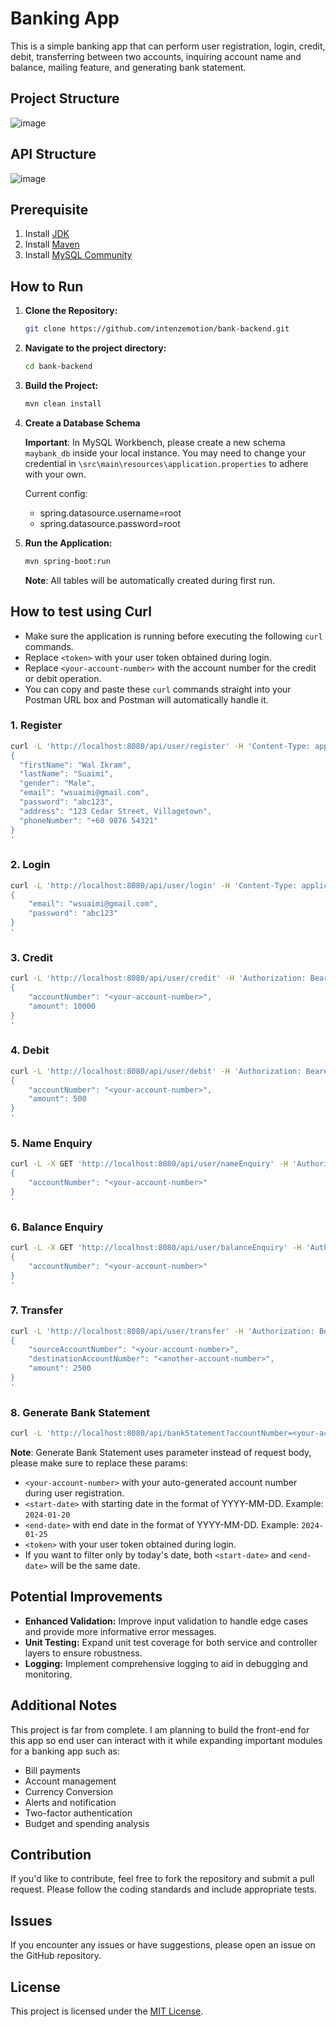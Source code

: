 # Banking App

This is a simple banking app that can perform user registration, login, credit, debit, transferring between two accounts, inquiring account name and balance, mailing feature, and generating bank statement.

## Project Structure

![image](https://github.com/intenzemotion/bank-backend/assets/6555771/e1a44d48-5f51-49f9-802f-ebf43f4e44f6)

## API Structure

![image](https://github.com/intenzemotion/bank-backend/assets/6555771/806dd4fe-79b6-4c8c-91f7-001b902b0a27)

## Prerequisite

1. Install [JDK](https://www.oracle.com/java/technologies/downloads/)
2. Install [Maven](https://maven.apache.org/download.cgi)
3. Install [MySQL Community](https://dev.mysql.com/downloads/installer/)

## How to Run

1. **Clone the Repository:**
   
    ```bash
    git clone https://github.com/intenzemotion/bank-backend.git
    ```
    
2. **Navigate to the project directory:**
   
    ```bash
    cd bank-backend
    ```
    
3. **Build the Project:**
   
    ```bash
    mvn clean install
    ```
    
4. **Create a Database Schema**
   
   **Important**: In MySQL Workbench, please create a new schema `maybank_db` inside your local instance. You may need to change your credential in `\src\main\resources\application.properties` to adhere with your own.
   
   Current config:
   - spring.datasource.username=root
   - spring.datasource.password=root

6. **Run the Application:**
   
    ```bash
    mvn spring-boot:run
    ```
    
    **Note**: All tables will be automatically created during first run.

## How to test using Curl

- Make sure the application is running before executing the following `curl` commands.
- Replace `<token>` with your user token obtained during login.
- Replace `<your-account-number>` with the account number for the credit or debit operation.
- You can copy and paste these `curl` commands straight into your Postman URL box and Postman will automatically handle it.

### 1. Register

```bash
curl -L 'http://localhost:8080/api/user/register' -H 'Content-Type: application/json' --data-raw '
{
  "firstName": "Wal Ikram",
  "lastName": "Suaimi",
  "gender": "Male",
  "email": "wsuaimi@gmail.com",
  "password": "abc123",
  "address": "123 Cedar Street, Villagetown",
  "phoneNumber": "+60 9876 54321"
}
'
```

### 2. Login

```bash
curl -L 'http://localhost:8080/api/user/login' -H 'Content-Type: application/json' --data-raw '
{
    "email": "wsuaimi@gmail.com",
    "password": "abc123"
}
'
```

### 3. Credit
```bash
curl -L 'http://localhost:8080/api/user/credit' -H 'Authorization: Bearer <token>' -H 'Content-Type: application/json' -d '
{
    "accountNumber": "<your-account-number>",
    "amount": 10000
}
'
```

### 4. Debit
```bash
curl -L 'http://localhost:8080/api/user/debit' -H 'Authorization: Bearer <token>' -H 'Content-Type: application/json' -d '
{
    "accountNumber": "<your-account-number>",
    "amount": 500
}
'
```

### 5. Name Enquiry
```bash
curl -L -X GET 'http://localhost:8080/api/user/nameEnquiry' -H 'Authorization: Bearer <token>' -H 'Content-Type: application/json' -d '
{
    "accountNumber": "<your-account-number>"
}
'
```

### 6. Balance Enquiry
```bash
curl -L -X GET 'http://localhost:8080/api/user/balanceEnquiry' -H 'Authorization: Bearer <token>' -H 'Content-Type: application/json' -d '
{
    "accountNumber": "<your-account-number>"
}
'
```

### 7. Transfer
```bash
curl -L 'http://localhost:8080/api/user/transfer' -H 'Authorization: Bearer <token>' -H 'Content-Type: application/json' -d '
{
    "sourceAccountNumber": "<your-account-number>",
    "destinationAccountNumber": "<another-account-number>",
    "amount": 2500
}
'
```

### 8. Generate Bank Statement
```bash
curl -L 'http://localhost:8080/api/bankStatement?accountNumber=<your-account-number>&startDate=<start-date>&endDate=<end-date>' -H 'Authorization: Bearer <token>'
```

**Note**: Generate Bank Statement uses parameter instead of request body, please make sure to replace these params:
- `<your-account-number>` with your auto-generated account number during user registration.
- `<start-date>` with starting date in the format of YYYY-MM-DD. Example: `2024-01-20`
- `<end-date>` with end date in the format of YYYY-MM-DD. Example: `2024-01-25`
- `<token>` with your user token obtained during login.
- If you want to filter only by today's date, both `<start-date>` and `<end-date>` will be the same date.

## Potential Improvements

- **Enhanced Validation:** Improve input validation to handle edge cases and provide more informative error messages.
- **Unit Testing:** Expand unit test coverage for both service and controller layers to ensure robustness.
- **Logging:** Implement comprehensive logging to aid in debugging and monitoring.

## Additional Notes

This project is far from complete. I am planning to build the front-end for this app so end user can interact with it while expanding important modules for a banking app such as:
- Bill payments
- Account management
- Currency Conversion
- Alerts and notification
- Two-factor authentication
- Budget and spending analysis

## Contribution

If you'd like to contribute, feel free to fork the repository and submit a pull request. Please follow the coding standards and include appropriate tests.

## Issues

If you encounter any issues or have suggestions, please open an issue on the GitHub repository.

## License

This project is licensed under the [MIT License](LICENSE).
